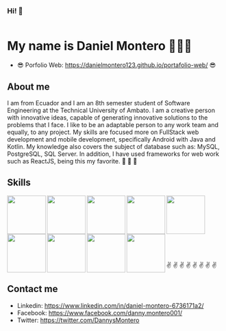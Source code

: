 ### Hi! 👋

<image src="/img/banner.png" alt="">

# My name is Daniel Montero 👨🏻‍💻
  - 😎 Porfolio Web: https://danielmontero123.github.io/portafolio-web/ 😎

 ## About me
  I am from Ecuador and I am an 8th semester student of Software Engineering at the Technical University of Ambato. I am a creative person with innovative ideas, capable of generating innovative solutions to the problems that I face. I like to be an adaptable person to any work team and equally, to any project. My skills are focused more on FullStack web development and mobile development, specifically Android with Java and Kotlin. My knowledge also covers the subject of database such as: MySQL, PostgreSQL, SQL Server. In addition, I have used frameworks for web work such as ReactJS, being this my favorite.  🎉 🎉 🎉
  
 ## Skills
  <image align="left" src="https://i.blogs.es/8d2420/650_1000_java/1366_2000.png" alt="" width="90px">
  <image align="left" src="https://upload.wikimedia.org/wikipedia/commons/thumb/9/99/Unofficial_JavaScript_logo_2.svg/1200px-Unofficial_JavaScript_logo_2.svg.png" alt="" width="90px">
  <image align="left" src="https://upload.wikimedia.org/wikipedia/commons/thumb/1/10/CSS3_and_HTML5_logos_and_wordmarks.svg/2560px-CSS3_and_HTML5_logos_and_wordmarks.svg.png" alt="" width="90px">
  <image align="left" src="https://upload.wikimedia.org/wikipedia/commons/thumb/6/64/Android_logo_2019_%28stacked%29.svg/1200px-Android_logo_2019_%28stacked%29.svg.png" alt="" width="90px">
  <image align="left" src="https://d1.awsstatic.com/asset-repository/products/amazon-rds/1024px-MySQL.ff87215b43fd7292af172e2a5d9b844217262571.png" alt="" width="90px">
  <image align="left" src="https://www.comparasoftware.com/wp-content/uploads/2018/08/logoPostgreSQL.png" alt="" width="90px">
  <image align="left" src="https://ipappg.edu.pe/blog/wp-content/uploads/2022/05/mssqlserver.png" alt="" width="90px">
  <image align="left" src="https://upload.wikimedia.org/wikipedia/commons/thumb/a/a7/React-icon.svg/1200px-React-icon.svg.png" alt="" width="90px">
  <image align="left" src="https://nodd3r.com/media/blog/Portadas_blog_21.png" alt="" width="90px">
    
<br>
<br>
<br>
<br>
<br>
<br>
<br>
<br>
<br>
    ✌ ✌ ✌ ✌ ✌ ✌ ✌ ✌
<br>
    
  ## Contact me
   - Linkedin: https://www.linkedin.com/in/daniel-montero-6736171a2/
   - Facebook: https://www.facebook.com/danny.montero001/
   - Twitter: https://twitter.com/DannysMontero
